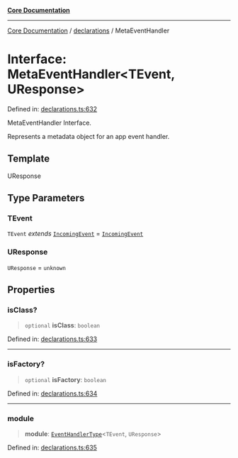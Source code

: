 [**Core Documentation**](../../README.md)

***

[Core Documentation](../../README.md) / [declarations](../README.md) / MetaEventHandler

# Interface: MetaEventHandler\<TEvent, UResponse\>

Defined in: [declarations.ts:632](https://github.com/stonemjs/core/blob/85781fe5b87769612839dd6b850ba45186d357fa/src/declarations.ts#L632)

MetaEventHandler Interface.

Represents a metadata object for an app event handler.

## Template

UResponse

## Type Parameters

### TEvent

`TEvent` *extends* [`IncomingEvent`](../../events/IncomingEvent/classes/IncomingEvent.md) = [`IncomingEvent`](../../events/IncomingEvent/classes/IncomingEvent.md)

### UResponse

`UResponse` = `unknown`

## Properties

### isClass?

> `optional` **isClass**: `boolean`

Defined in: [declarations.ts:633](https://github.com/stonemjs/core/blob/85781fe5b87769612839dd6b850ba45186d357fa/src/declarations.ts#L633)

***

### isFactory?

> `optional` **isFactory**: `boolean`

Defined in: [declarations.ts:634](https://github.com/stonemjs/core/blob/85781fe5b87769612839dd6b850ba45186d357fa/src/declarations.ts#L634)

***

### module

> **module**: [`EventHandlerType`](../type-aliases/EventHandlerType.md)\<`TEvent`, `UResponse`\>

Defined in: [declarations.ts:635](https://github.com/stonemjs/core/blob/85781fe5b87769612839dd6b850ba45186d357fa/src/declarations.ts#L635)
